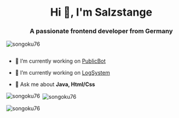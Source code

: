 <h1 align="center">Hi 👋, I'm Salzstange</h1>
<h3 align="center">A passionate frontend developer from Germany</h3>

<p align="left"> <img src="https://komarev.com/ghpvc/?username=songoku76&label=Profile%20views&color=0e75b6&style=flat" alt="songoku76" /> </p>

<p align="left"> <a href="https://twitter.com/" target="blank"><img src="https://img.shields.io/twitter/follow/?logo=twitter&style=for-the-badge" alt="" /></a> </p>

- 🔭 I’m currently working on [PublicBot](https://github.com/SonGoku76/PublicBot)

- 🔭 I’m currently working on [LogSystem](https://github.com/SonGoku76/LogSystem)

- 💬 Ask me about **Java, Html/Css**




<p><img align="left" src="https://github-readme-stats.vercel.app/api/top-langs?username=songoku76&show_icons=true&locale=en&layout=compact" alt="songoku76" /></p>

<p>&nbsp;<img align="center" src="https://github-readme-stats.vercel.app/api?username=songoku76&show_icons=true&locale=en" alt="songoku76" /></p>

<p><img align="center" src="https://github-readme-streak-stats.herokuapp.com/?user=songoku76&" alt="songoku76" /></p>
